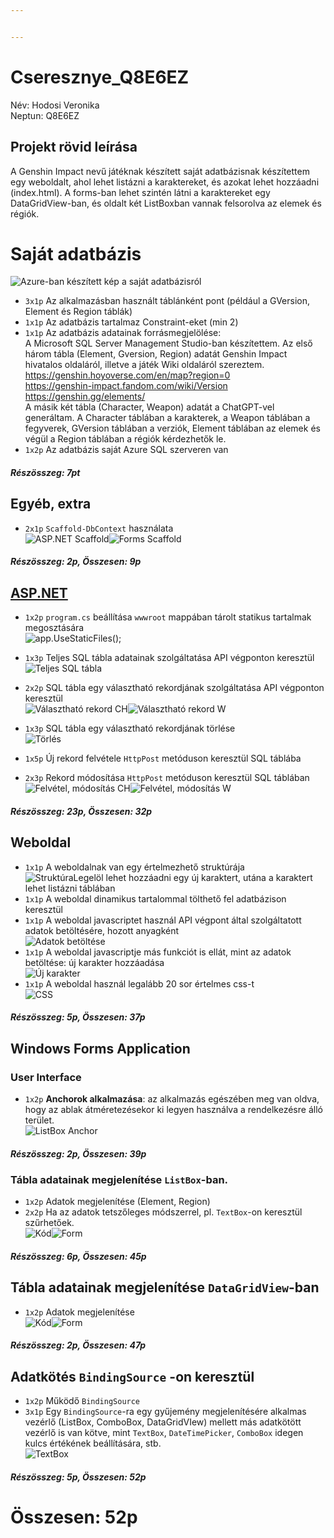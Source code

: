 ```yaml
---


---
```


<h1 id="cseresznye_q8e6ez">Cseresznye_Q8E6EZ</h1>
<p>Név: Hodosi Veronika<br>
Neptun: Q8E6EZ</p>
<h2 id="projekt-rövid-leírása">Projekt rövid leírása</h2>
<p>A Genshin Impact nevű játéknak készített saját adatbázisnak készítettem egy weboldalt, ahol lehet listázni a karaktereket, és azokat lehet hozzáadni (index.html). A forms-ban lehet szintén látni a karaktereket egy DataGridView-ban, és oldalt két ListBoxban vannak felsorolva az elemek és régiók.</p>
<h1 id="saját-adatbázis">Saját adatbázis</h1>
<p><img src="https://i.imgur.com/PKIsLUW.png" alt="Azure-ban készített kép a saját adatbázisról"></p>
<ul>
<li><code>3x1p</code> Az alkalmazásban használt táblánként pont (például a GVersion, Element és Region táblák)</li>
<li><code>1x1p</code> Az adatbázis tartalmaz Constraint-eket (min 2)</li>
<li><code>1x1p</code> Az adatbázis adatainak forrásmegjelölése:<br>
A Microsoft SQL Server Management Studio-ban készítettem. Az első  három  tábla (Element, Gversion, Region) adatát Genshin Impact hivatalos  oldaláról, illetve a játék Wiki oldaláról  szereztem.<br>
<a href="https://genshin.hoyoverse.com/en/map?region=0">https://genshin.hoyoverse.com/en/map?region=0</a><br>
<a href="https://genshin-impact.fandom.com/wiki/Version">https://genshin-impact.fandom.com/wiki/Version</a><br>
<a href="https://genshin.gg/elements/">https://genshin.gg/elements/</a><br>
A másik  két  tábla (Character, Weapon) adatát a ChatGPT-vel generáltam. A Character táblában a karakterek, a Weapon táblában a fegyverek, GVersion  táblában a verziók, Element táblában  az  elemek  és  végül a Region táblában a régiók  kérdezhetők le.</li>
<li><code>1x2p</code> Az adatbázis saját Azure SQL szerveren van</li>
</ul>
<h5 id="részösszeg-7pt">Részösszeg: 7pt</h5>
<h2 id="egyéb-extra">Egyéb, extra</h2>
<ul>
<li><code>2x1p</code>  <code>Scaffold-DbContext</code> használata<br>
<img src="https://i.imgur.com/yUqCcok.png" alt="ASP.NET Scaffold"><img src="https://i.imgur.com/pTtunwy.png" alt="Forms Scaffold"></li>
</ul>
<h5 id="részösszeg-2p-összesen-9p">Részösszeg: 2p, Összesen: 9p</h5>
<h2 id="asp.net"><a href="http://ASP.NET">ASP.NET</a></h2>
<ul>
<li>
<p><code>1x2p</code>  <code>program.cs</code> beállítása <code>wwwroot</code> mappában tárolt statikus tartalmak megosztására<br>
<img src="https://i.imgur.com/0z85XjX.png" alt="app.UseStaticFiles();"></p>
</li>
<li>
<p><code>1x3p</code> Teljes SQL tábla adatainak szolgáltatása API végponton keresztül<br>
<img src="https://i.imgur.com/AggkFzM.png" alt="Teljes SQL tábla"></p>
</li>
<li>
<p><code>2x2p</code> SQL tábla egy választható rekordjának szolgáltatása API végponton keresztül<br>
<img src="https://i.imgur.com/NLgnzx8.png" alt="Választható rekord CH"><img src="https://i.imgur.com/el7cRcI.png" alt="Választható rekord W"></p>
</li>
<li>
<p><code>1x3p</code> SQL tábla egy választható rekordjának törlése<br>
<img src="https://i.imgur.com/jizBizu.png" alt="Törlés"></p>
</li>
<li>
<p><code>1x5p</code> Új rekord felvétele <code>HttpPost</code> metóduson keresztül SQL táblába</p>
</li>
<li>
<p><code>2x3p</code> Rekord módosítása <code>HttpPost</code> metóduson keresztül SQL táblában<br>
<img src="https://i.imgur.com/zFQPdBM.png" alt="Felvétel, módosítás CH"><img src="https://i.imgur.com/3z1VXYy.png" alt="Felvétel, módosítás W"></p>
</li>
</ul>
<h5 id="részösszeg-23p-összesen-32p">Részösszeg: 23p, Összesen: 32p</h5>
<h2 id="weboldal">Weboldal</h2>
<ul>
<li><code>1x1p</code> A weboldalnak van egy értelmezhető struktúrája<br>
<img src="https://i.imgur.com/RwkWHvk.png" alt="Struktúra">Legelöl lehet hozzáadni egy új karaktert, utána a karaktert lehet listázni táblában</li>
<li><code>1x1p</code> A weboldal dinamikus tartalommal tölthető fel adatbázison keresztül</li>
<li><code>1x1p</code> A weboldal javascriptet használ API végpont által szolgáltatott adatok betöltésére, hozott anyagként<br>
<img src="https://i.imgur.com/xZXj7vU.png" alt="Adatok betöltése"></li>
<li><code>1x1p</code> A weboldal javascriptje más funkciót is ellát, mint az adatok betöltése: új karakter hozzáadása<br>
<img src="https://i.imgur.com/cO2V00y.png" alt="Új karakter"></li>
<li><code>1x1p</code> A weboldal használ legalább 20 sor értelmes css-t<br>
<img src="https://i.imgur.com/qmqx0f8.png" alt="CSS"></li>
</ul>
<h5 id="részösszeg-5p-összesen-37p">Részösszeg: 5p, Összesen: 37p</h5>
<h2 id="windows-forms-application">Windows Forms Application</h2>
<h3 id="user-interface">User Interface</h3>
<ul>
<li><code>1x2p</code> <strong>Anchorok alkalmazása</strong>: az alkalmazás egészében meg van oldva, hogy az ablak átméretezésekor ki legyen használva a rendelkezésre álló terület.<br>
<img src="https://i.imgur.com/iTtFWgY.png" alt="ListBox Anchor"></li>
</ul>
<h5 id="részösszeg-2p-összesen-39p">Részösszeg: 2p, Összesen: 39p</h5>
<h3 id="tábla-adatainak-megjelenítése-listbox-ban.">Tábla adatainak megjelenítése <code>ListBox</code>-ban.</h3>
<ul>
<li><code>1x2p</code> Adatok  megjelenítése (Element, Region)</li>
<li><code>2x2p</code> Ha az adatok tetszőleges módszerrel, pl. <code>TextBox</code>-on keresztül szűrhetőek.<br>
<img src="https://i.imgur.com/YY3Nlse.png" alt="Kód"><img src="https://i.imgur.com/PmP1ev5.png" alt="Form"></li>
</ul>
<h5 id="részösszeg-6p-összesen-45p">Részösszeg: 6p, Összesen: 45p</h5>
<h2 id="tábla-adatainak-megjelenítése-datagridview-ban">Tábla adatainak megjelenítése <code>DataGridView</code>-ban</h2>
<ul>
<li><code>1x2p</code> Adatok  megjelenítése<br>
<img src="https://i.imgur.com/TKT82MI.png" alt="Kód"><img src="https://i.imgur.com/WKCqrPu.png" alt="Form"></li>
</ul>
<h5 id="részösszeg-2p-összesen-47p">Részösszeg: 2p, Összesen: 47p</h5>
<h2 id="adatkötés-bindingsource--on-keresztül">Adatkötés <code>BindingSource</code> -on keresztül</h2>
<ul>
<li><code>1x2p</code> Működő  <code>BindingSource</code></li>
<li><code>3x1p</code> Egy <code>BindingSource</code>-ra egy gyűjemény megjelenítésére alkalmas vezérlő (ListBox, ComboBox, DataGridVIew) mellett más adatkötött vezérlő is van kötve, mint <code>TextBox</code>, <code>DateTimePicker</code>, <code>ComboBox</code> idegen kulcs értékének beállítására, stb.<br>
<img src="https://i.imgur.com/wRH9eQj.png" alt="TextBox"></li>
</ul>
<h5 id="részösszeg-5p-összesen-52p">Részösszeg: 5p, Összesen: 52p</h5>
<h1 id="összesen-52p">Összesen: 52p</h1>

